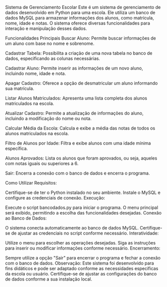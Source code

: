 Sistema de Gerenciamento Escolar
Este é um sistema de gerenciamento de dados desenvolvido em Python para uma escola. Ele utiliza um banco de dados MySQL para armazenar informações dos alunos, como matrícula, nome, idade e notas. O sistema oferece diversas funcionalidades para interação e manipulação desses dados.

Funcionalidades Principais
Buscar Aluno: Permite buscar informações de um aluno com base no nome e sobrenome.

Cadastrar Tabela: Possibilita a criação de uma nova tabela no banco de dados, especificando as colunas necessárias.

Cadastrar Aluno: Permite inserir as informações de um novo aluno, incluindo nome, idade e nota.

Apagar Cadastro: Oferece a opção de desmatricular um aluno informando sua matrícula.

Listar Alunos Matriculados: Apresenta uma lista completa dos alunos matriculados na escola.

Atualizar Cadastro: Permite a atualização de informações do aluno, incluindo a modificação do nome ou nota.

Calcular Média da Escola: Calcula e exibe a média das notas de todos os alunos matriculados na escola.

Filtro de Alunos por Idade: Filtra e exibe alunos com uma idade mínima específica.

Alunos Aprovados: Lista os alunos que foram aprovados, ou seja, aqueles com notas iguais ou superiores a 6.

Sair: Encerra a conexão com o banco de dados e encerra o programa.

Como Utilizar
Requisitos:

Certifique-se de ter o Python instalado no seu ambiente.
Instale o MySQL e configure as credenciais de conexão.
Execução:

Execute o script bancodados.py para iniciar o programa.
O menu principal será exibido, permitindo a escolha das funcionalidades desejadas.
Conexão ao Banco de Dados:

O sistema conecta automaticamente ao banco de dados MySQL. Certifique-se de ajustar as credenciais no script conforme necessário.
Interatividade:

Utilize o menu para escolher as operações desejadas.
Siga as instruções para inserir ou modificar informações conforme necessário.
Encerramento:

Sempre utilize a opção "Sair" para encerrar o programa e fechar a conexão com o banco de dados.
Observação: Este sistema foi desenvolvido para fins didáticos e pode ser adaptado conforme as necessidades específicas da escola ou usuário. Certifique-se de ajustar as configurações do banco de dados conforme a sua instalação local.
